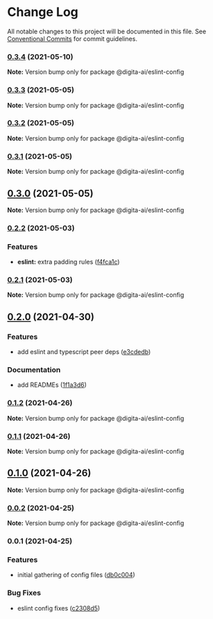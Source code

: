# Change Log

All notable changes to this project will be documented in this file.
See [Conventional Commits](https://conventionalcommits.org) for commit guidelines.

### [0.3.4](https://github.com/digita-ai/dgt-config/compare/v0.3.3...v0.3.4) (2021-05-10)

**Note:** Version bump only for package @digita-ai/eslint-config





### [0.3.3](https://github.com/digita-ai/dgt-config/compare/v0.3.2...v0.3.3) (2021-05-05)

**Note:** Version bump only for package @digita-ai/eslint-config





### [0.3.2](https://github.com/digita-ai/dgt-config/compare/v0.3.1...v0.3.2) (2021-05-05)

**Note:** Version bump only for package @digita-ai/eslint-config





### [0.3.1](https://github.com/digita-ai/dgt-config/compare/v0.3.0...v0.3.1) (2021-05-05)

**Note:** Version bump only for package @digita-ai/eslint-config





## [0.3.0](https://github.com/digita-ai/dgt-config/compare/v0.2.2...v0.3.0) (2021-05-05)

**Note:** Version bump only for package @digita-ai/eslint-config





### [0.2.2](https://github.com/digita-ai/dgt-config/compare/v0.2.1...v0.2.2) (2021-05-03)


### **Features**

* **eslint:** extra padding rules ([f4fca1c](https://github.com/digita-ai/dgt-config/commit/f4fca1cb2c8446f2eee97794159f042ccb15bc0a))



### [0.2.1](https://github.com/digita-ai/dgt-config/compare/v0.2.0...v0.2.1) (2021-05-03)

**Note:** Version bump only for package @digita-ai/eslint-config





## [0.2.0](https://github.com/digita-ai/dgt-config/compare/v0.1.2...v0.2.0) (2021-04-30)


### **Features**

* add eslint and typescript peer deps ([e3cdedb](https://github.com/digita-ai/dgt-config/commit/e3cdedb7bf341526b822af743844aca38de81db3))


### **Documentation**

* add READMEs ([1f1a3d6](https://github.com/digita-ai/dgt-config/commit/1f1a3d666b0dec23643a4b8ad8d13e9dca5d25cf))



### [0.1.2](https://github.com/digita-ai/dgt-config/compare/v0.0.2...v0.1.2) (2021-04-26)

**Note:** Version bump only for package @digita-ai/eslint-config





### [0.1.1](https://github.com/digita-ai/dgt-config/compare/v0.0.2...v0.1.1) (2021-04-26)

**Note:** Version bump only for package @digita-ai/eslint-config





## [0.1.0](https://github.com/digita-ai/dgt-config/compare/v0.0.2...v0.1.0) (2021-04-26)

**Note:** Version bump only for package @digita-ai/eslint-config





### [0.0.2](https://github.com/digita-ai/dgt-config/compare/v0.0.1...v0.0.2) (2021-04-25)

**Note:** Version bump only for package @digita-ai/eslint-config





### 0.0.1 (2021-04-25)


### **Features**

* initial gathering of config files ([db0c004](https://github.com/digita-ai/dgt-config/commit/db0c004a8803adbc2ec830165855630d971af4b9))


### **Bug Fixes**

* eslint config fixes ([c2308d5](https://github.com/digita-ai/dgt-config/commit/c2308d51273f3deb57040481a2252eb18a329b0b))
